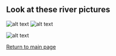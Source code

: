 ## Look at these river pictures
![alt text](http://www.umrba.org/images/lock20.jpg "River Picture" ) ![alt text](http://www.umrba.org/images/burlington5.jpg "Other River Picture")

![alt text](http://www.umrba.org/images/tundra.jpg "Anotha one")

[Return to main page](https://stevski11.github.io/winona/mainPage)
